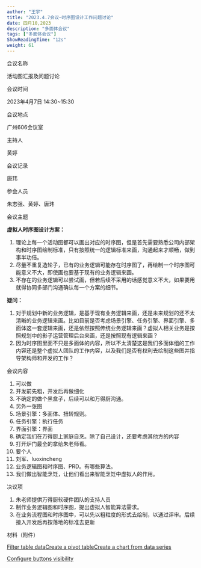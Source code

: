 ```yaml
---
author: "王宇"
title: "2023.4.7会议~时序图设计工作问题讨论"
date: 四月10,2023
description: "多面体会议"
tags: ["多面体会议"]
ShowReadingTime: "12s"
weight: 61
---
```

会议名称

活动图汇报及问题讨论

会议时间

2023年4月7日 14:30~15:30

会议地点

广州606会议室

主持人

黄婷

会议记录

唐玮

参会人员

朱志强、黄婷、唐玮

会议主题

**虚拟人时序图设计方案：**

1.  理论上每一个活动图都可以画出对应的时序图，但是首先需要熟悉公司内部架构和时序图绘制标准，只有按照统一的逻辑标准来画，沟通起来才顺畅，做到事半功倍。
2.  尽量不重复造轮子，已有的业务逻辑可能存在时序图了，再绘制一个时序图可能意义不大，即使画也要基于现有的业务逻辑来画。
3.  不存在的业务逻辑可以尝试画，但若后续不采用的话感觉意义不大，如果要用就得协同多部门沟通确认每一个方案的细节。

**疑问：**

1.  对于规划中新的业务逻辑，是基于现有业务逻辑来画，还是未来规划的还不太清晰的业务逻辑来画。比如目前是否考虑场景引擎、任务引擎、界面引擎、多面体这一套逻辑来画，还是依然按照传统业务逻辑来画？虚拟人相关业务是按照规划中的影子运营管理后台来画，还是按照现有逻辑来画？
2.  因为时序图里面不只是多面体的内容，所以不太清楚这是我们多面体组的工作内容还是整个虚拟人团队的工作内容，以及我们是否有权利去绘制这些图并指导架构师和开发的工作？

会议内容

1.  可以做
2.  开发前先粗，开发后再做细化
3.  不确定的做个黑盒子，后续可以和万得厨沟通。
4.  另外一张图
5.  场景引擎：多面体、扭转规则。
6.  任务引擎：执行任务
7.  界面引擎：界面
8.  确定我们在万得厨上家庭自烹。除了自己设计，还要考虑其他方的内容
9.  打开炉门最全的拿给朱老师看。
10.  要个人
11.  刘军、luoxincheng
12.  业务逻辑图和时序图、PRD。有哪些算法。
13.  我们做出智能烹饪，让他们看出来智能烹饪中虚拟人的作用。

决议项

1.  朱老师提供万得厨软硬件团队的支持人员
2.  制作业务逻辑图和时序图，提出虚拟人智能算法需求。
3.  在业务流程图和时序图中，可以先以粗粒度的形式去绘制，以通过评审。后续接入开发后再按落地的标准去更新

材料（附件）

  

[Filter table data](#)[Create a pivot table](#)[Create a chart from data series](#)

[Configure buttons visibility](/users/tfac-settings.action)